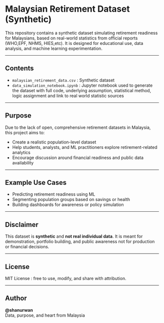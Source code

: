 # Malaysian Retirement Dataset (Synthetic)

This repository contains a synthetic dataset simulating retirement readiness for Malaysians, based on real-world statistics from official reports (WHO,EPF, NHMS, HIES,etc). It is designed for educational use, data analysis, and machine learning experimentation.

---

## Contents

- `malaysian_retirement_data.csv` : Synthetic dataset 
- `data_simulation_notebook.ipynb` : Jupyter notebook used to generate the dataset with full code, underlying assumption, statistical method, logic assignment and link to real world statistic sources

---

##  Purpose

Due to the lack of open, comprehensive retirement datasets in Malaysia, this project aims to:
- Create a realistic population-level dataset
- Help students, analysts, and ML practitioners explore retirement-related analytics
- Encourage discussion around financial readiness and public data availability

---

##  Example Use Cases

- Predicting retirement readiness using ML
- Segmenting population groups based on savings or health
- Building dashboards for awareness or policy simulation

---


##  Disclaimer

This dataset is **synthetic** and **not real individual data**. It is meant for demonstration, portfolio building, and public awareness not for production or financial decisions.

---

##  License

MIT License : free to use, modify, and share with attribution.

---

## Author

**@shanurwan**  
Data, purpose, and heart from Malaysia 
